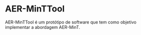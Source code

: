 # AER-MinTTool
AER-MinTTool é um protótipo de software que tem como objetivo implementar a abordagem AER-MinT.
